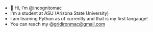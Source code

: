 - 👋 Hi, I’m @incognitomac
- I'm a student at ASU (Arizona State University)
- I am learning Python as of currently and that is my first langauge!
- You can reach my @gridironmac@gmail.com

<!---
incognitomac/incognitomac is a ✨ special ✨ repository because its `README.md` (this file) appears on your GitHub profile.
You can click the Preview link to take a look at your changes.
--->
